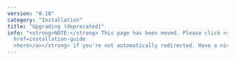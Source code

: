 ```yaml
---
version: "0.18"
category: "Installation"
title: "Upgrading (deprecated)"
info: "<strong>NOTE:</strong> This page has been moved. Please click <strong><a
  href=installation-guide
  >here</a></strong> if you're not automatically redirected. Have a nice day!"
---
```


<meta http-equiv="refresh" content="1;url=#">
